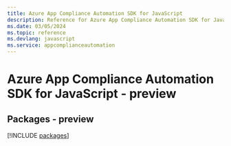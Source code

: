 ```yaml
---
title: Azure App Compliance Automation SDK for JavaScript
description: Reference for Azure App Compliance Automation SDK for JavaScript
ms.date: 03/05/2024
ms.topic: reference
ms.devlang: javascript
ms.service: appcomplianceautomation
---
```

# Azure App Compliance Automation SDK for JavaScript - preview
## Packages - preview
[!INCLUDE [packages](app-compliance-automation-index.md)]